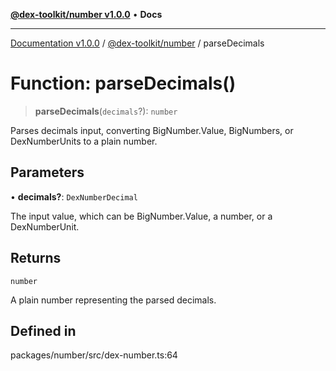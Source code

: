 [**@dex-toolkit/number v1.0.0**](../README.md) • **Docs**

***

[Documentation v1.0.0](../../../packages.md) / [@dex-toolkit/number](../README.md) / parseDecimals

# Function: parseDecimals()

> **parseDecimals**(`decimals`?): `number`

Parses decimals input, converting BigNumber.Value, BigNumbers, or DexNumberUnits to a plain number.

## Parameters

• **decimals?**: `DexNumberDecimal`

The input value, which can be BigNumber.Value, a number, or a DexNumberUnit.

## Returns

`number`

A plain number representing the parsed decimals.

## Defined in

packages/number/src/dex-number.ts:64
